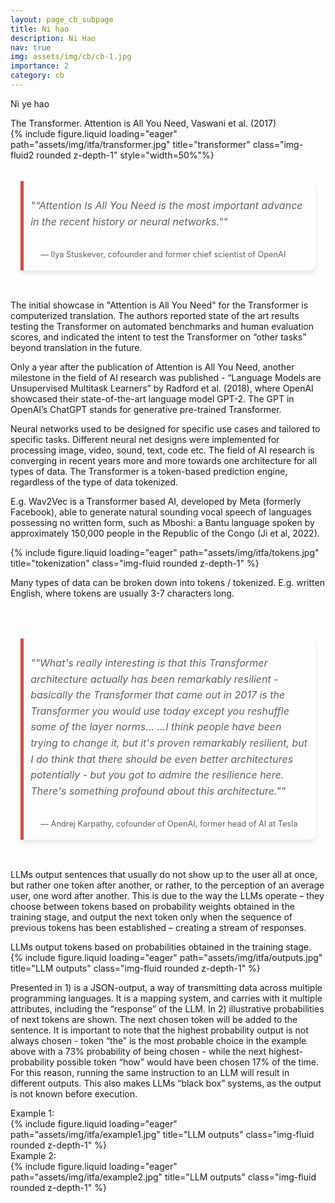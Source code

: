 ```yaml
---
layout: page_cb_subpage
title: Ni hao 
description: Ni Hao
nav: true
img: assets/img/cb/cb-1.jpg
importance: 2
category: cb
---
```



Ni ye hao

<div class="caption">
    The Transformer. Attention is All You Need, Vaswani et al. (2017)
</div>
<div class="row">
    <div class="col-sm mt-3 mt-md-0">
        {% include figure.liquid loading="eager" path="assets/img/itfa/transformer.jpg" title="transformer" class="img-fluid2 rounded z-depth-1" style="width=50%"%}
    </div>
</div>

<br>

<div style="max-width: 830px; margin: 1rem auto; padding: 0 1rem;">
  <blockquote style="background-color: transparent; border-left: 5px solid #d64a4a; padding: 0.7rem; padding-bottom: 0.1rem; margin: 0; border-radius: 0 8px 8px 0; box-shadow: 0 4px 6px rgba(0, 0, 0, 0.1); transition: transform 0.2s ease-in-out;">
    <p style="font-size: 1rem; line-height: 1.6; color: inherit; font-style: italic;">"“Attention Is All You Need is the most important advance in the recent history or neural networks.""</p>
    <footer style="font-size: 0.8rem; padding: 1rem; text-align: left;">— Ilya Stuskever, cofounder and former chief scientist of OpenAI</footer>
  </blockquote>
</div>

<br>

The initial showcase in "Attention is All You Need" for the Transformer is computerized translation. The authors reported state of the art results testing the Transformer on automated benchmarks and human evaluation scores, and indicated the intent to test the Transformer on “other tasks” beyond translation in the future. 

Only a year after the publication of Attention is All You Need, another milestone in the field of AI research was published - “Language Models are Unsupervised Multitask Learners” by Radford et al. (2018), where OpenAI showcased their state-of-the-art language model GPT-2. The GPT in OpenAI’s ChatGPT stands for generative pre-trained Transformer. 

Neural networks used to be designed for specific use cases and tailored to specific tasks. Different neural net designs were implemented for processing image, video, sound, text, code etc. The field of AI research is converging in recent years more and more towards one architecture for all types of data. The Transformer is a token-based prediction engine, regardless of the type of data tokenized.

E.g. Wav2Vec is a Transformer based AI, developed by Meta (formerly Facebook), able to generate natural sounding vocal speech of languages possessing no written form, such as Mboshi: a Bantu language spoken by approximately 150,000 people in the Republic of the Congo (Ji et al, 2022). 

<div class="row">
    <div class="col-sm mt-3 mt-md-0">
        {% include figure.liquid loading="eager" path="assets/img/itfa/tokens.jpg" title="tokenization" class="img-fluid rounded z-depth-1" %}
    </div>
</div>

Many types of data can be broken down into tokens / tokenized. E.g. written English, where tokens are usually 3-7 characters long.

<br>
<br>

<div style="max-width: 830px; margin: 1rem auto; padding: 0 1rem;">
  <blockquote style="background-color: transparent; border-left: 5px solid #d64a4a; padding: 0.7rem; padding-bottom: 0.1rem; margin: 0; border-radius: 0 8px 8px 0; box-shadow: 0 4px 6px rgba(0, 0, 0, 0.1); transition: transform 0.2s ease-in-out;">
    <p style="font-size: 1rem; line-height: 1.6; color: inherit; font-style: italic;">""What's really interesting is that this Transformer architecture actually has been remarkably resilient - basically the Transformer that came out in 2017 is the Transformer you would use today except you reshuffle some of the layer norms...
…I think people have been trying to change it, but it's proven remarkably resilient, but I do think that there should be even better architectures potentially - but you got to admire the resilience here. There's something profound about this architecture.""</p>
    <footer style="font-size: 0.8rem; padding: 1rem; text-align: left;">— Andrej Karpathy, cofounder of OpenAI, former head of AI at Tesla</footer>
  </blockquote>
</div>

<br>

LLMs output sentences that usually do not show up to the user all at once, but rather one token after another, or rather, to the perception of an average user, one word after another. This is due to the way the LLMs operate – they choose between tokens based on probability weights obtained in the training stage, and output the next token only when the sequence of previous tokens has been established – creating a stream of responses.  

<div class="caption">
    LLMs output tokens based on probabilities obtained in the training stage. 
</div>
<div class="row">
    <div class="col-sm mt-3 mt-md-0">
        {% include figure.liquid loading="eager" path="assets/img/itfa/outputs.jpg" title="LLM outputs" class="img-fluid rounded z-depth-1" %}
    </div>
</div>

Presented in 1) is a JSON-output, a way of transmitting data across multiple programming languages. It is a mapping system, and carries with it multiple attributes, including the “response” of the LLM. In 2) illustrative probabilities of next tokens are shown. The next chosen token  will be added to the sentence. It is important to note that the highest probability output is not always chosen - token “the” is the most probable choice in the example above with a 73% probability of being chosen - while the next highest-probability possible token “how” would have been chosen 17% of the time. For this reason, running the same instruction to an LLM will result in different outputs. This also makes LLMs “black box” systems, as the output is not known before execution. 

<div class="caption">
    Example 1:
</div>
<div class="row">
    <div class="col-sm mt-3 mt-md-0">
        {% include figure.liquid loading="eager" path="assets/img/itfa/example1.jpg" title="LLM outputs" class="img-fluid rounded z-depth-1" %}
    </div>
</div>

<div class="caption">
    Example 2:
</div>
<div class="row">
    <div class="col-sm mt-3 mt-md-0">
        {% include figure.liquid loading="eager" path="assets/img/itfa/example2.jpg" title="LLM outputs" class="img-fluid rounded z-depth-1" %}
    </div>
</div>

<br>